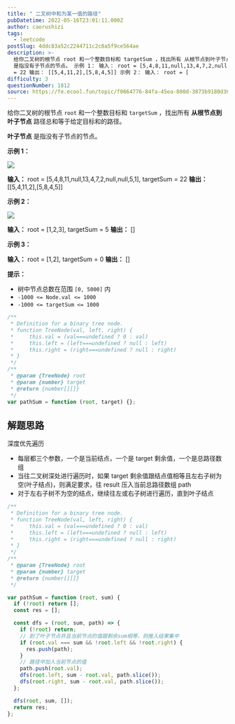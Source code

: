 ```yaml
---
title: " 二叉树中和为某一值的路径"
pubDatetime: 2022-05-16T23:01:11.000Z
author: caorushizi
tags:
  - leetcode
postSlug: 4ddc83a52c2244711c2c8a5f9ce564ae
description: >-
  给你二叉树的根节点 root 和一个整数目标和 targetSum ，找出所有 从根节点到叶子节点 路径总和等于给定目标和的路径。 叶子节点
  是指没有子节点的节点。 示例 1： 输入： root = [5,4,8,11,null,13,4,7,2,null,null,5,1], targetSum
  = 22 输出： [[5,4,11,2],[5,8,4,5]] 示例 2： 输入： root = [
difficulty: 3
questionNumber: 1812
source: https://fe.ecool.fun/topic/f0664776-84fa-45ea-800d-3873b9180d36
---
```


给你二叉树的根节点 `root` 和一个整数目标和 `targetSum` ，找出所有 **从根节点到叶子节点** 路径总和等于给定目标和的路径。

**叶子节点** 是指没有子节点的节点。

**示例 1：**

![](https://pic.rmb.bdstatic.com/bjh/8771ad1c0da043e18c975fe618d70489.png)

**输入：** root = [5,4,8,11,null,13,4,7,2,null,null,5,1], targetSum = 22
**输出：** [[5,4,11,2],[5,8,4,5]]

**示例 2：**

![](https://pic.rmb.bdstatic.com/bjh/2c1a1aabf2e37caf1fb5d7f5b3efd5f6.png)

**输入：** root = [1,2,3], targetSum = 5
**输出：** []

**示例 3：**

**输入：** root = [1,2], targetSum = 0
**输出：** []

**提示：**

- 树中节点总数在范围 `[0, 5000]` 内
- `-1000 <= Node.val <= 1000`
- `-1000 <= targetSum <= 1000`

```js
/**
 * Definition for a binary tree node.
 * function TreeNode(val, left, right) {
 *     this.val = (val===undefined ? 0 : val)
 *     this.left = (left===undefined ? null : left)
 *     this.right = (right===undefined ? null : right)
 * }
 */
/**
 * @param {TreeNode} root
 * @param {number} target
 * @return {number[][]}
 */
var pathSum = function (root, target) {};
```

## 解题思路

深度优先遍历

- 每层都三个参数，一个是当前结点，一个是 target 剩余值，一个是总路径数组
- 当往二叉树深处进行遍历时，如果 target 剩余值跟结点值相等且左右子树为空(叶子结点)，则满足要求，往 result 压入当前总路径数组 path
- 对于左右子树不为空的结点，继续往左或右子树进行遍历，直到叶子结点

```js
/**
 * Definition for a binary tree node.
 * function TreeNode(val, left, right) {
 *     this.val = (val===undefined ? 0 : val)
 *     this.left = (left===undefined ? null : left)
 *     this.right = (right===undefined ? null : right)
 * }
 */
/**
 * @param {TreeNode} root
 * @param {number} target
 * @return {number[][]}
 */

var pathSum = function (root, sum) {
  if (!root) return [];
  const res = [];

  const dfs = (root, sum, path) => {
    if (!root) return;
    // 到了叶子节点并且当前节点的值跟剩余sum相等，则推入结果集中
    if (root.val === sum && !root.left && !root.right) {
      res.push(path);
    }
    // 路径中加入当前节点的值
    path.push(root.val);
    dfs(root.left, sum - root.val, path.slice());
    dfs(root.right, sum - root.val, path.slice());
  };

  dfs(root, sum, []);
  return res;
};
```
